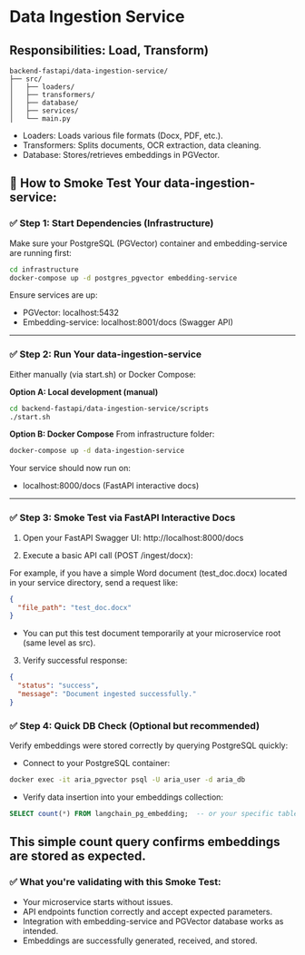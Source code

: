 # Data Ingestion Service
## Responsibilities: Load, Transform)

```
backend-fastapi/data-ingestion-service/
├── src/
│   ├── loaders/
│   ├── transformers/
│   ├── database/
│   ├── services/
│   └── main.py

```

* Loaders: Loads various file formats (Docx, PDF, etc.).
* Transformers: Splits documents, OCR extraction, data cleaning.
* Database: Stores/retrieves embeddings in PGVector.

## 🎯 How to Smoke Test Your data-ingestion-service:
### ✅ Step 1: Start Dependencies (Infrastructure)
Make sure your PostgreSQL (PGVector) container and embedding-service are running first:

```bash
cd infrastructure
docker-compose up -d postgres_pgvector embedding-service
```
Ensure services are up:
* PGVector: localhost:5432
* Embedding-service: localhost:8001/docs (Swagger API)
---
### ✅ Step 2: Run Your data-ingestion-service
Either manually (via start.sh) or Docker Compose:

**Option A: Local development (manual)**
```bash
cd backend-fastapi/data-ingestion-service/scripts
./start.sh
```

**Option B: Docker Compose**
From infrastructure folder:

```bash
docker-compose up -d data-ingestion-service
```
Your service should now run on:

* localhost:8000/docs (FastAPI interactive docs)
---

### ✅ Step 3: Smoke Test via FastAPI Interactive Docs
1. Open your FastAPI Swagger UI:
http://localhost:8000/docs

2. Execute a basic API call (POST /ingest/docx):

For example, if you have a simple Word document (test_doc.docx) located in your service directory, send a request like:

```json
{
  "file_path": "test_doc.docx"
}
```
* You can put this test document temporarily at your microservice root (same level as src).

3. Verify successful response:

```json
{
  "status": "success",
  "message": "Document ingested successfully."
}
```
### ✅ Step 4: Quick DB Check (Optional but recommended)
Verify embeddings were stored correctly by querying PostgreSQL quickly:

* Connect to your PostgreSQL container:

```bash
docker exec -it aria_pgvector psql -U aria_user -d aria_db
```
* Verify data insertion into your embeddings collection:

```sql
SELECT count(*) FROM langchain_pg_embedding;  -- or your specific table name
```
This simple count query confirms embeddings are stored as expected.
---

### ✅ What you're validating with this Smoke Test:
* Your microservice starts without issues.
* API endpoints function correctly and accept expected parameters.
* Integration with embedding-service and PGVector database works as intended.
* Embeddings are successfully generated, received, and stored.

